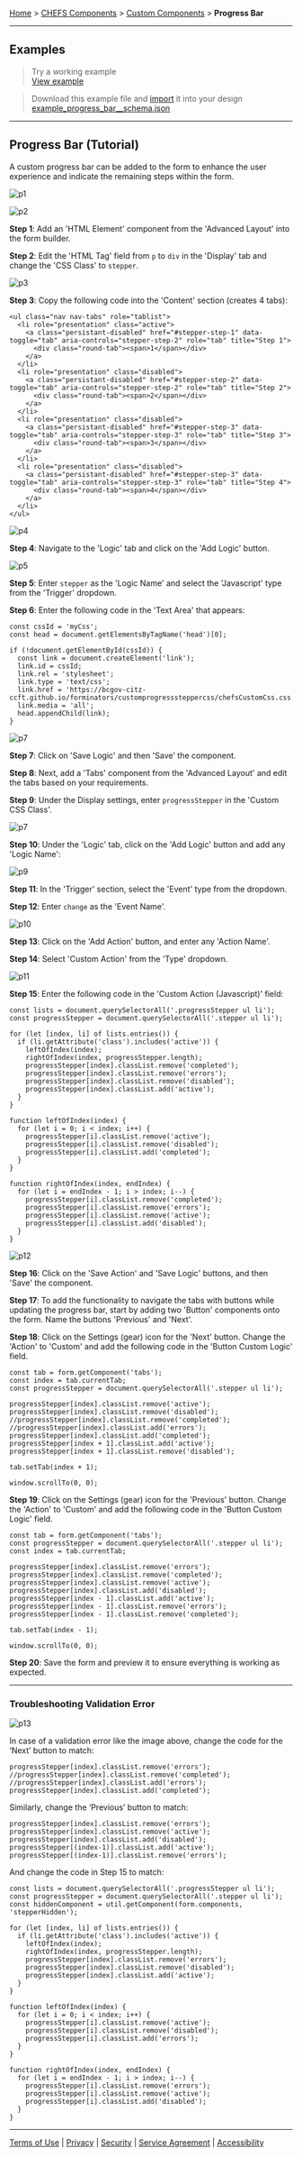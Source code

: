 [Home](index) > [CHEFS Components](CHEFS-Components) > [Custom Components](Custom-components) > **Progress Bar**
***

## Examples
> Try a working example<br>
> [View example](https://submit.digital.gov.bc.ca/app/form/submit?f=296cb105-16f8-4dda-8d49-c83456e51345)

> Download this example file and [import](Importing-and-exporting-form-designs) it into your design<br>
> [example_progress_bar__schema.json](examples/example_progress_bar__schema.json)

***

## Progress Bar (Tutorial)

A custom progress bar can be added to the form to enhance the user experience and indicate the remaining steps within the form.

![p1](images/prog1.png)

![p2](images/prog2.png)

**Step 1**: Add an 'HTML Element' component from the 'Advanced Layout' into the form builder.

**Step 2**: Edit the 'HTML Tag' field from `p` to `div` in the 'Display' tab and change the 'CSS Class' to `stepper`.

![p3](images/prog3.png)

**Step 3**: Copy the following code into the 'Content' section (creates 4 tabs):

```
<ul class="nav nav-tabs" role="tablist">
  <li role="presentation" class="active">
    <a class="persistant-disabled" href="#stepper-step-1" data-toggle="tab" aria-controls="stepper-step-2" role="tab" title="Step 1">
      <div class="round-tab"><span>1</span></div>
    </a>
  </li>
  <li role="presentation" class="disabled">
    <a class="persistant-disabled" href="#stepper-step-2" data-toggle="tab" aria-controls="stepper-step-2" role="tab" title="Step 2">
      <div class="round-tab"><span>2</span></div>
    </a>
  </li>
  <li role="presentation" class="disabled">
    <a class="persistant-disabled" href="#stepper-step-3" data-toggle="tab" aria-controls="stepper-step-3" role="tab" title="Step 3">
      <div class="round-tab"><span>3</span></div>
    </a>
  </li>
  <li role="presentation" class="disabled">
    <a class="persistant-disabled" href="#stepper-step-3" data-toggle="tab" aria-controls="stepper-step-3" role="tab" title="Step 4">
      <div class="round-tab"><span>4</span></div>
    </a>
  </li>
</ul>
```

![p4](images/prog4.png)

**Step 4**: Navigate to the 'Logic' tab and click on the 'Add Logic' button.

![p5](images/prog5.png)

**Step 5**: Enter `stepper` as the 'Logic Name' and select the 'Javascript' type from the 'Trigger' dropdown.

**Step 6**: Enter the following code in the 'Text Area' that appears:

```
const cssId = 'myCss';
const head = document.getElementsByTagName('head')[0];

if (!document.getElementById(cssId)) {
  const link = document.createElement('link');
  link.id = cssId;
  link.rel = 'stylesheet';
  link.type = 'text/css';
  link.href = 'https://bcgov-citz-ccft.github.io/forminators/customprogresssteppercss/chefsCustomCss.css';
  link.media = 'all';
  head.appendChild(link);
}
```

![p7](images/prog7.png)

**Step 7**: Click on 'Save Logic' and then 'Save' the component.

**Step 8**: Next, add a 'Tabs' component from the 'Advanced Layout' and edit the tabs based on your requirements.

**Step 9**: Under the Display settings, enter `progressStepper` in the 'Custom CSS Class'.

![p7](images/prog8.png)

**Step 10**: Under the 'Logic' tab, click on the 'Add Logic' button and add any 'Logic Name':

![p9](images/prog9.png)

**Step 11**: In the 'Trigger' section, select the 'Event' type from the dropdown.

**Step 12**: Enter `change` as the 'Event Name'.

![p10](images/prog10.png)

**Step 13**: Click on the 'Add Action' button, and enter any 'Action Name'.

**Step 14**: Select 'Custom Action' from the 'Type' dropdown.

![p11](images/prog11.png)

**Step 15**: Enter the following code in the 'Custom Action (Javascript)' field:

```
const lists = document.querySelectorAll('.progressStepper ul li');
const progressStepper = document.querySelectorAll('.stepper ul li');

for (let [index, li] of lists.entries()) {
  if (li.getAttribute('class').includes('active')) {
    leftOfIndex(index);
    rightOfIndex(index, progressStepper.length);
    progressStepper[index].classList.remove('completed');
    progressStepper[index].classList.remove('errors');
    progressStepper[index].classList.remove('disabled');
    progressStepper[index].classList.add('active');
  }
}

function leftOfIndex(index) {
  for (let i = 0; i < index; i++) {
    progressStepper[i].classList.remove('active');
    progressStepper[i].classList.remove('disabled');
    progressStepper[i].classList.add('completed');
  }
}

function rightOfIndex(index, endIndex) {
  for (let i = endIndex - 1; i > index; i--) {
    progressStepper[i].classList.remove('completed');
    progressStepper[i].classList.remove('errors');
    progressStepper[i].classList.remove('active');
    progressStepper[i].classList.add('disabled');
  }
}
```

![p12](images/prog12.png)

**Step 16**: Click on the 'Save Action' and 'Save Logic' buttons, and then 'Save' the component.

**Step 17**: To add the functionality to navigate the tabs with buttons while updating the progress bar, start by adding two 'Button' components onto the form. Name the buttons 'Previous' and 'Next'.

**Step 18**: Click on the Settings (gear) icon for the 'Next' button. Change the 'Action' to 'Custom' and add the following code in the 'Button Custom Logic' field.

```
const tab = form.getComponent('tabs');
const index = tab.currentTab;
const progressStepper = document.querySelectorAll('.stepper ul li');

progressStepper[index].classList.remove('active');
progressStepper[index].classList.remove('disabled');
//progressStepper[index].classList.remove('completed');
//progressStepper[index].classList.add('errors');
progressStepper[index].classList.add('completed');
progressStepper[index + 1].classList.add('active');
progressStepper[index + 1].classList.remove('disabled');

tab.setTab(index + 1);

window.scrollTo(0, 0);
```

**Step 19**: Click on the Settings (gear) icon for the 'Previous' button. Change the 'Action' to 'Custom' and add the following code in the 'Button Custom Logic' field.

```
const tab = form.getComponent('tabs');
const progressStepper = document.querySelectorAll('.stepper ul li');
const index = tab.currentTab;

progressStepper[index].classList.remove('errors');
progressStepper[index].classList.remove('completed');
progressStepper[index].classList.remove('active');
progressStepper[index].classList.add('disabled');
progressStepper[index - 1].classList.add('active');
progressStepper[index - 1].classList.remove('errors');
progressStepper[index - 1].classList.remove('completed');

tab.setTab(index - 1);

window.scrollTo(0, 0);
```

**Step 20**: Save the form and preview it to ensure everything is working as expected.

---
### Troubleshooting Validation Error

![p13](images/prog13.png)


In case of a validation error like the image above, change the code for the ‘Next’ button to match:

```
progressStepper[index].classList.remove('errors');
//progressStepper[index].classList.remove('completed');
//progressStepper[index].classList.add('errors');
progressStepper[index].classList.add('completed');
```

Similarly, change the ‘Previous’ button to match:

```
progressStepper[index].classList.remove('errors');
progressStepper[index].classList.remove('active');
progressStepper[index].classList.add('disabled');
progressStepper[(index-1)].classList.add('active');
progressStepper[(index-1)].classList.remove('errors');
```

And change the code in Step 15 to match:

```
const lists = document.querySelectorAll('.progressStepper ul li');
const progressStepper = document.querySelectorAll('.stepper ul li');
const hiddenComponent = util.getComponent(form.components, 'stepperHidden');

for (let [index, li] of lists.entries()) {
  if (li.getAttribute('class').includes('active')) {
    leftOfIndex(index);
    rightOfIndex(index, progressStepper.length);
    progressStepper[index].classList.remove('errors');
    progressStepper[index].classList.remove('disabled');
    progressStepper[index].classList.add('active');
  }
}
  
function leftOfIndex(index) {
  for (let i = 0; i < index; i++) {
    progressStepper[i].classList.remove('active');
    progressStepper[i].classList.remove('disabled');
    progressStepper[i].classList.add('errors');
  }
}

function rightOfIndex(index, endIndex) {
  for (let i = endIndex - 1; i > index; i--) {
    progressStepper[i].classList.remove('errors');
    progressStepper[i].classList.remove('active');
    progressStepper[i].classList.add('disabled');
  }
}
```

<!-- **[Back to top](#top)** -->

***
[Terms of Use](Terms-of-Use) | [Privacy](Privacy) | [Security](Security) | [Service Agreement](Service-Agreement) | [Accessibility](Accessibility)